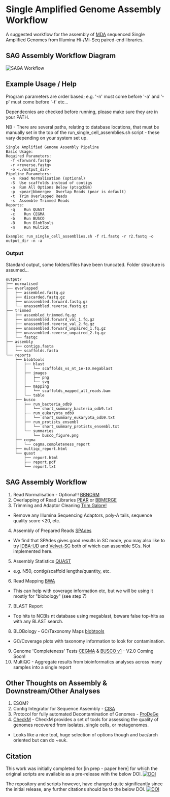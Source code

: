 # Single Amplified Genome Assembly Workflow

A suggested workflow for the assembly of [MDA](https://en.wikipedia.org/wiki/Multiple_displacement_amplification) sequenced Single Amplified Genomes from Illumina Hi-/Mi-Seq paired-end libraries.

## SAG Assembly Workflow Diagram
![SAGA Workflow](https://cdn.rawgit.com/guyleonard/single_cell_workflow/master/images/single_cell_workflow.svg)

## Example Usage / Help
Program parameters are order based; e.g. '-n' must come before '-a' and '-p' must come before '-t' etc...

Dependecnies are checked before running, please make sure they are in your PATH.

NB - There are several paths, relating to database locations, that must be manually set in the top of the run_single_cell_assemblies.sh script - these vary depending on your system set up.

    Single Amplified Genome Assembly Pipeline
    Basic Usage:
    Required Parameters:
      -f <forward.fastq>
      -r <reverse.fastq>
      -o <./output_dir>
    Pipeline Parameters:
      -n  Read Normalisation (optional)
      -S  Use scaffolds instead of contigs
      -a  Run All Options Below (ptsqcbBm)
      -p  <pear|bbmerge>  Overlap Reads (pear is default)
      -t  Trim Overlapped Reads
      -s  Assemble Trimmed Reads
    Reports:
      -q 	Run QUAST
      -c 	Run CEGMA
      -b 	Run BUSCO
      -B 	Run BlobTools
      -m 	Run MultiQC
    
    Example: run_single_cell_assemblies.sh -f r1.fastq -r r2.fastq -o output_dir -n -a

### Output
Standard output, some folders/files have been truncated. Folder structure is assumed...

    output/
    ├── normalised
    ├── overlapped
    │   ├── assembled.fastq.gz
    │   ├── discarded.fastq.gz
    │   ├── unassembled.forward.fastq.gz
    │   └── unassembled.reverse.fastq.gz
    ├── trimmed
    │   ├── assembled_trimmed.fq.gz
    │   ├── unassembled.forward_val_1.fq.gz
    │   ├── unassembled.reverse_val_2.fq.gz
    │   ├── unassembled.forward_unpaired_1.fq.gz
    │   ├── unassembled.reverse_unpaired_2.fq.gz
    │   └── fastqc
    ├── assembly
    │   ├── contigs.fasta
    │   └── scaffolds.fasta
    └── reports
        ├── blobtools
        │   ├── blast
        │   │   └── scaffolds_vs_nt_1e-10.megablast
        │   ├── images
        │   │   ├── png
        │   │   └── svg
        │   ├── mapping
        │   │   └── scaffolds_mapped_all_reads.bam
        │   └── table
        ├── busco
        │   ├── run_bacteria_odb9
        │   │   └── short_summary_bacteria_odb9.txt
        │   ├── run_eukaryota_odb9
        │   │   └── short_summary_eukaryota_odb9.txt
        │   ├── run_protists_ensembl
        │   │   └── short_summary_protists_ensembl.txt
        │   └── summaries
        │       └── busco_figure.png
        ├── cegma
        │   └── cegma.completeness_report
        ├── multiqc_report.html
        └── quast
            ├── report.html
            ├── report.pdf
            └── report.txt

## SAG Assembly Workflow
1. Read Normalisation - Optional!! [BBNORM](http://jgi.doe.gov/data-and-tools/bbtools/bb-tools-user-guide/bbnorm-guide/)
2. Overlapping of Read Libraries [PEAR](http://sco.h-its.org/exelixis/web/software/pear/doc.html) or [BBMERGE](http://jgi.doe.gov/data-and-tools/bbtools/bb-tools-user-guide/bbmerge-guide/)
3. Trimming and Adaptor Cleaning [Trim Galore!](http://www.bioinformatics.babraham.ac.uk/projects/trim_galore/)
  * Remove any Illumina Sequencing Adaptors, poly-A tails, sequence quality score <20, etc.
4. Assembly of Prepared Reads [SPAdes](http://bioinf.spbau.ru/en/spades)
  * We find that SPAdes gives good results in SC mode, you may also like to try [IDBA-UD](http://i.cs.hku.hk/~alse/hkubrg/projects/idba_ud/index.html) and [Velvet-SC](http://bix.ucsd.edu/projects/singlecell/) both of which can assemble SCs. Not implemented here.
5. Assembly Statistics [QUAST](http://bioinf.spbau.ru/quast)
  * e.g. N50, contig/scaffold lengths/quantity, etc.
6. Read Mapping [BWA](https://github.com/lh3/bwa)
  * This can help with coverage information etc, but we will be using it mostly for "blobology" (see step 7)
7. BLAST Report
  * Top hits to NCBIs nt database using megablast, beware false top-hits as with any BLAST search.
8. BLOBology - GC/Taxonomy Maps [blobtools](https://github.com/DRL/blobtools)
  * GC/Coverage plots with taxonomy information to look for contamination.
9. Genome 'Completeness' Tests [CEGMA](http://korflab.ucdavis.edu/datasets/cegma/) & [BUSCO v1](http://busco.ezlab.org/v1/) - V2.0 Coming Soon!
10. MultiQC - Aggregate results from bioinformatics analyses across many samples into a single report

## Other Thoughts on Assembly & Downstream/Other Analyses
1. ESOM?
2. Contig Integrator for Sequence Assembly - [CISA](http://sb.nhri.org.tw/CISA/en/CISA)
3. Protocol for fully automated Decontamination of Genomes - [ProDeGe](http://www.nature.com/ismej/journal/v10/n1/full/ismej2015100a.html)
4. [CheckM](https://ecogenomics.github.io/CheckM/) - CheckM provides a set of tools for assessing the quality of genomes recovered from isolates, single cells, or metagenomes.
  * Looks like a nice tool, huge selection of options though and bac/arch oriented but can do ~euk.
  
## Citation
This work was initially completed for [in prep - paper here] for which the original scripts are available as a pre-release with the below DOI.
[![DOI](https://zenodo.org/badge/DOI/10.5281/zenodo.192677.svg)](https://doi.org/10.5281/zenodo.192677)

The repository and scripts however, have changed quite significantly since the initial release, any further citations should be to the below DOI.
[![DOI](https://zenodo.org/badge/DOI/10.5281/zenodo.438690.svg)](https://doi.org/10.5281/zenodo.438690)
